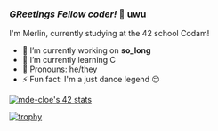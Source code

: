 ### ***GReetings Fellow coder!*** 🐸 uwu

I'm Merlin, currently studying at the 42 school Codam!

- 🔭 I’m currently working on __so_long__
- 🌱 I’m currently learning C 
- 🌸 Pronouns: he/they
- ⚡ Fun fact: I'm a just dance legend 😌

[![mde-cloe's 42 stats](https://badge42.vercel.app/api/v2/cl6aq7snp000609l16df3jlsk/stats?cursusId=21&coalitionId=58)](https://github.com/JaeSeoKim/badge42)

[![trophy](https://github-profile-trophy.vercel.app/?username=codingfrog27)](https://github.com/ryo-ma/github-profile-trophy)

